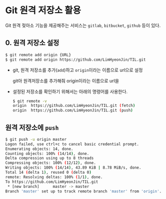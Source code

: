 # Git 원격 저장소 활용

Git 원격 젖아소 기능을 제공해주는 서비스는 `gitlab`,  `bitbucket`, `github` 등이 있다.

## 0. 원격 저장소 설정

```bash
$ git remote add origin {URL}
$ git remote add origin https://github.com/LimHyeonJin/TIL.git
```

* git, 원격 저장소를 추가(`add`)하고 `origin`이라는 이름으로 url으로 설정

  git아 원격저장소를 추가해줘 origin이라는 이름으로 url을

* 설정된 저장소를 확인하기 위해서는 아래의 명령어를 사용한다.

  ```bash
  $ git remote -v
  origin  https://github.com/LimHyeonJin/TIL.git (fetch)
  origin  https://github.com/LimHyeonJin/TIL.git (push)
  ```

  

## 원격 저장소에 `push`

```bash
$ git push -u origin master
Logon failed, use ctrl+c to cancel basic credential prompt.
Enumerating objects: 14, done.
Counting objects: 100% (14/14), done.
Delta compression using up to 8 threads
Compressing objects: 100% (12/12), done.
Writing objects: 100% (14/14), 43.89 KiB | 8.78 MiB/s, done.
Total 14 (delta 1), reused 0 (delta 0)
remote: Resolving deltas: 100% (1/1), done.
To https://github.com/LimHyeonJin/TIL.git
 * [new branch]      master -> master
Branch 'master' set up to track remote branch 'master' from 'origin'.
```

